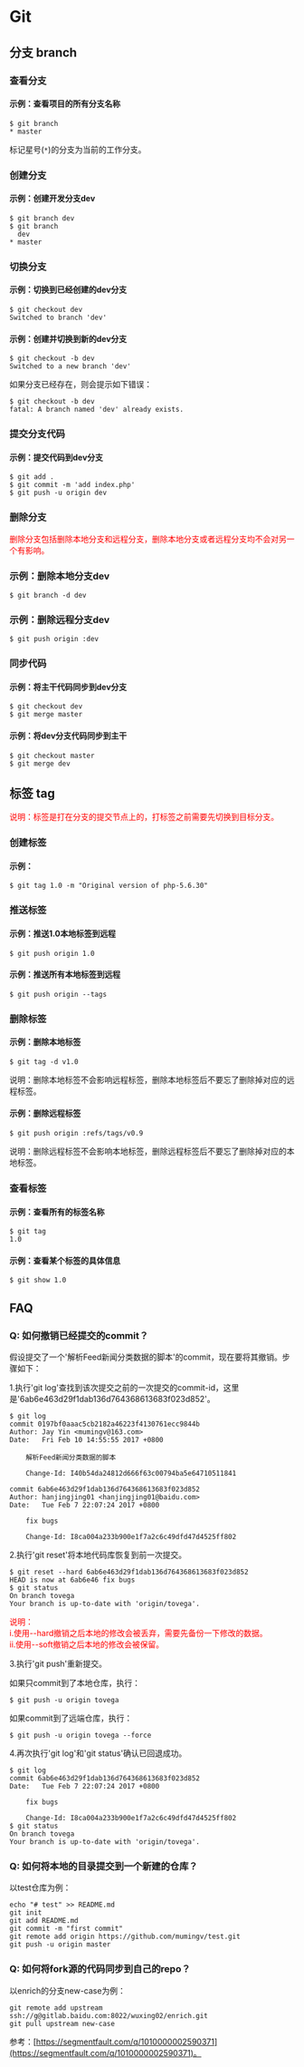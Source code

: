 # Git

## 分支 branch

### 查看分支

#### 示例：查看项目的所有分支名称

```
$ git branch
* master
```

标记星号(`*`)的分支为当前的工作分支。


### 创建分支

#### 示例：创建开发分支dev

```
$ git branch dev
$ git branch
  dev
* master
```


### 切换分支

#### 示例：切换到已经创建的dev分支

```
$ git checkout dev
Switched to branch 'dev'
```


#### 示例：创建并切换到新的dev分支

```
$ git checkout -b dev
Switched to a new branch 'dev'
```

如果分支已经存在，则会提示如下错误：
```
$ git checkout -b dev
fatal: A branch named 'dev' already exists.
```


### 提交分支代码

#### 示例：提交代码到dev分支

```
$ git add .
$ git commit -m 'add index.php'
$ git push -u origin dev
```


### 删除分支

<font color="red">删除分支包括删除本地分支和远程分支，删除本地分支或者远程分支均不会对另一个有影响。</font>

### 示例：删除本地分支dev

```
$ git branch -d dev
```

### 示例：删除远程分支dev

```
$ git push origin :dev
```


### 同步代码

#### 示例：将主干代码同步到dev分支

```
$ git checkout dev
$ git merge master
```

#### 示例：将dev分支代码同步到主干

```
$ git checkout master
$ git merge dev
```


## 标签 tag 

<font color="red">
说明：标签是打在分支的提交节点上的，打标签之前需要先切换到目标分支。
</font>

### 创建标签

#### 示例：

```
$ git tag 1.0 -m "Original version of php-5.6.30"
```


### 推送标签

#### 示例：推送1.0本地标签到远程

```
$ git push origin 1.0
```


#### 示例：推送所有本地标签到远程

```
$ git push origin --tags
```


### 删除标签

#### 示例：删除本地标签

```
$ git tag -d v1.0
```

说明：删除本地标签不会影响远程标签，删除本地标签后不要忘了删除掉对应的远程标签。


#### 示例：删除远程标签

```
$ git push origin :refs/tags/v0.9
```

说明：删除远程标签不会影响本地标签，删除远程标签后不要忘了删除掉对应的本地标签。


### 查看标签

#### 示例：查看所有的标签名称

```
$ git tag
1.0
```


#### 示例：查看某个标签的具体信息

```
$ git show 1.0
```


## FAQ

### Q: 如何撤销已经提交的commit？

假设提交了一个'解析Feed新闻分类数据的脚本'的commit，现在要将其撤销。步骤如下：

1.执行'git log'查找到该次提交之前的一次提交的commit-id，这里是'6ab6e463d29f1dab136d764368613683f023d852'。

```
$ git log
commit 0197bf0aaac5cb2182a46223f4130761ecc9844b
Author: Jay Yin <mumingv@163.com>
Date:   Fri Feb 10 14:55:55 2017 +0800

    解析Feed新闻分类数据的脚本
    
    Change-Id: I40b54da24812d666f63c00794ba5e64710511841

commit 6ab6e463d29f1dab136d764368613683f023d852
Author: hanjingjing01 <hanjingjing01@baidu.com>
Date:   Tue Feb 7 22:07:24 2017 +0800

    fix bugs
    
    Change-Id: I8ca004a233b900e1f7a2c6c49dfd47d4525ff802
```

2.执行'git reset'将本地代码库恢复到前一次提交。

```
$ git reset --hard 6ab6e463d29f1dab136d764368613683f023d852
HEAD is now at 6ab6e46 fix bugs
$ git status
On branch tovega
Your branch is up-to-date with 'origin/tovega'.
```

<font color="red">
说明：</br>
i.使用--hard撤销之后本地的修改会被丢弃，需要先备份一下修改的数据。</br>
ii.使用--soft撤销之后本地的修改会被保留。
</font>

3.执行'git push'重新提交。

如果只commit到了本地仓库，执行：

```
$ git push -u origin tovega
```

如果commit到了远端仓库，执行：

```
$ git push -u origin tovega --force
```

4.再次执行'git log'和'git status'确认已回退成功。

```
$ git log
commit 6ab6e463d29f1dab136d764368613683f023d852
Date:   Tue Feb 7 22:07:24 2017 +0800

    fix bugs
    
    Change-Id: I8ca004a233b900e1f7a2c6c49dfd47d4525ff802
$ git status
On branch tovega
Your branch is up-to-date with 'origin/tovega'.
```


### Q: 如何将本地的目录提交到一个新建的仓库？

以test仓库为例：

```
echo "# test" >> README.md
git init
git add README.md
git commit -m "first commit"
git remote add origin https://github.com/mumingv/test.git
git push -u origin master
```


### Q: 如何将fork源的代码同步到自己的repo？

以enrich的分支new-case为例：

```
git remote add upstream ssh://g@gitlab.baidu.com:8022/wuxing02/enrich.git
git pull upstream new-case
```

参考：[https://segmentfault.com/q/1010000002590371](https://segmentfault.com/q/1010000002590371)。

